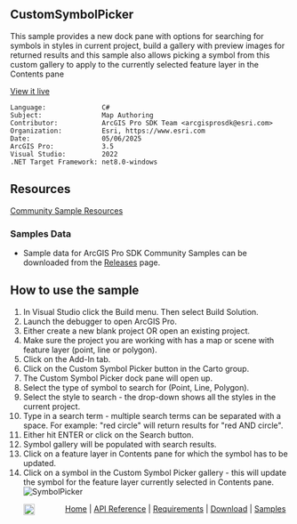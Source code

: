 ## CustomSymbolPicker

<!-- TODO: Write a brief abstract explaining this sample -->
This sample provides a new dock pane with options for searching for symbols in styles in current project,  build a gallery with preview images for returned results and this sample also allows picking a symbol from this custom gallery to apply to the currently selected feature layer in the Contents pane  
  


<a href="https://pro.arcgis.com/en/pro-app/sdk/" target="_blank">View it live</a>

<!-- TODO: Fill this section below with metadata about this sample-->
```
Language:              C#
Subject:               Map Authoring
Contributor:           ArcGIS Pro SDK Team <arcgisprosdk@esri.com>
Organization:          Esri, https://www.esri.com
Date:                  05/06/2025
ArcGIS Pro:            3.5
Visual Studio:         2022
.NET Target Framework: net8.0-windows
```

## Resources

[Community Sample Resources](https://github.com/Esri/arcgis-pro-sdk-community-samples#resources)

### Samples Data

* Sample data for ArcGIS Pro SDK Community Samples can be downloaded from the [Releases](https://github.com/Esri/arcgis-pro-sdk-community-samples/releases) page.  

## How to use the sample
<!-- TODO: Explain how this sample can be used. To use images in this section, create the image file in your sample project's screenshots folder. Use relative url to link to this image using this syntax: ![My sample Image](FacePage/SampleImage.png) -->
1. In Visual Studio click the Build menu. Then select Build Solution.
2. Launch the debugger to open ArcGIS Pro.  
4. Either create a new blank project OR open an existing project.  
5. Make sure the project you are working with has a map or scene with feature layer (point, line or polygon).  
6. Click on the Add-In tab.  
7. Click on the Custom Symbol Picker button in the Carto group.  
8. The Custom Symbol Picker dock pane will open up.  
9. Select the type of symbol to search for (Point, Line, Polygon).  
10. Select the style to search - the drop-down shows all the styles in the current project.  
11. Type in a search term - multiple search terms can be separated with a space. For example: "red circle" will return results for "red AND circle".  
12. Either hit ENTER or click on the Search button.  
13. Symbol gallery will be populated with search results.  
14. Click on a feature layer in Contents pane for which the symbol has to be updated.  
15. Click on a symbol in the Custom Symbol Picker gallery - this will update the symbol for the feature layer currently selected in Contents pane.  
![SymbolPicker](Screenshots/SymbolPicker.png)  
  

<!-- End -->

&nbsp;&nbsp;&nbsp;&nbsp;&nbsp;&nbsp;<img src="https://esri.github.io/arcgis-pro-sdk/images/ArcGISPro.png"  alt="ArcGIS Pro SDK for Microsoft .NET Framework" height = "20" width = "20" align="top"  >
&nbsp;&nbsp;&nbsp;&nbsp;&nbsp;&nbsp;&nbsp;&nbsp;&nbsp;&nbsp;&nbsp;&nbsp;
[Home](https://github.com/Esri/arcgis-pro-sdk/wiki) | <a href="https://pro.arcgis.com/en/pro-app/latest/sdk/api-reference" target="_blank">API Reference</a> | [Requirements](https://github.com/Esri/arcgis-pro-sdk/wiki#requirements) | [Download](https://github.com/Esri/arcgis-pro-sdk/wiki#installing-arcgis-pro-sdk-for-net) | <a href="https://github.com/esri/arcgis-pro-sdk-community-samples" target="_blank">Samples</a>
